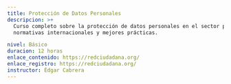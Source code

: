 ```yaml
---
title: Protección de Datos Personales
descripcion: >+
  Curso completo sobre la protección de datos personales en el sector público,
  normativas internacionales y mejores prácticas.

nivel: Básico
duracion: 12 horas
enlace_contenido: https://redciudadana.org/
enlace_registro: https://redciudadana.org/
instructor: Édgar Cabrera
---
```

